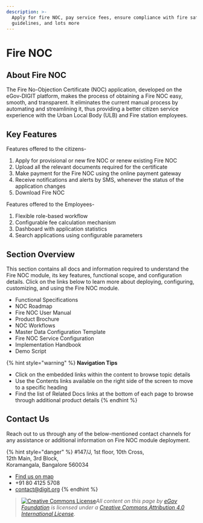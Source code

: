 ```yaml
---
description: >-
  Apply for fire NOC, pay service fees, ensure compliance with fire safety
  guidelines, and lots more
---
```


# Fire NOC

## About Fire NOC

The Fire No-Objection Certificate (NOC) application, developed on the eGov-DIGIT platform, makes the process of obtaining a Fire NOC easy, smooth, and transparent. It eliminates the current manual process by automating and streamlining it, thus providing a better citizen service experience with the Urban Local Body (ULB) and Fire station employees.

## Key Features

Features offered to the citizens-

1. Apply for provisional or new fire NOC or renew existing Fire NOC
2. Upload all the relevant documents required for the certificate
3. Make payment for the Fire NOC using the online payment gateway
4. Receive notifications and alerts by SMS, whenever the status of the application changes
5. Download Fire NOC

Features offered to the Employees-

1. Flexible role-based workflow
2. Configurable fee calculation mechanism
3. Dashboard with application statistics
4. Search applications using configurable parameters

## Section Overview

This section contains all docs and information required to understand the Fire NOC module, its key features, functional scope, and configuration details. Click on the links below to learn more about deploying, configuring, customizing, and using the Fire NOC module.

* Functional Specifications
* NOC Roadmap
* Fire NOC User Manual
* Product Brochure
* NOC Workflows
* Master Data Configuration Template
* Fire NOC Service Configuration
* Implementation Handbook
* Demo Script

{% hint style="warning" %}
**Navigation Tips**

* Click on the embedded links within the content to browse topic details
* Use the Contents links available on the right side of the screen to move to a specific heading
* Find the list of Related Docs links at the bottom of each page to browse through additional product details
{% endhint %}

## Contact Us

Reach out to us through any of the below-mentioned contact channels for any assistance or additional information on Fire NOC module deployment.

{% hint style="danger" %}
\#147/J, 1st floor, 10th Cross,\
12th Main, 3rd Block,\
Koramangala, Bangalore 560034

* [Find us on map](https://goo.gl/maps/pYCFMhHWW7r)
* \+91 80 4125 5708
* contact@digit.org
{% endhint %}

> [![Creative Commons License](https://i.creativecommons.org/l/by/4.0/80x15.png)](http://creativecommons.org/licenses/by/4.0/)_All content on this page by_ [_eGov Foundation_](https://egov.org.in/) _is licensed under a_ [_Creative Commons Attribution 4.0 International License_](http://creativecommons.org/licenses/by/4.0/)_._
